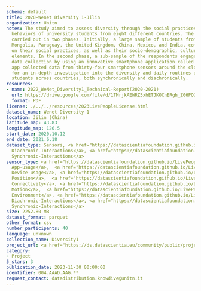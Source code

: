 ```yaml
---
schema: default
title: 2020-Wenet Diversity 1-Jilin
organization: Unitn
notes: The study aimed to assess diversity through the social practices and daily
  behaviors of university students from eight different countries. The research was
  carried out in two phases. Initially, a large sample of students from Denmark, Italy,
  Mongolia, Paraguay, the United Kingdom, China, Mexico, and India, completed a survey
  on their social practices, as well as their socio-demographic, cultural, and psychological
  elements. In the second phase, a sub-sample of the respondents engaged in a four-week
  data collection by using an innovative smartphone application called iLog. This
  app collected data from thirty-four smartphone sensors around the clock, allowing
  for an in-depth investigation into the diversity and daily routines of university
  students across countries, both synchronically and diachronically.
resources:
- name: 2022_WeNet_Diversity1_Technical-Report(2020-2021)
  url: https://drive.google.com/file/d/1TMrjkAEWRZ5xhETJKOCnERgh_Z06PO2E/view?usp=drive_link
  format: PDF
license: ./../../resources/2023LivePeopleLicense.html
dataset_name: Wenet Diversity 1
location: Jilin (China)
latitude_map: 43.83
longitude_map: 126.5
start_date: 2020.10.12
end_date: 2021.6.18
dataset_type: Sensors, <a href="https://datascientiafoundation.github.io/LivePeople/datasets/2020-DV1-Jilin-Diachronic-Interactions/">
  Diachronic-Interactions</a>, <a href="https://datascientiafoundation.github.io/LivePeople/datasets/2020-DV1-Jilin-Synchronic-Interactions/">
  Synchronic-Interactions</a>
sensor_type: <a href="https://datascientiafoundation.github.io/LivePeople/datasets/2020-DV1-Jilin-App-usage/">
  App-usage</a>,  <a href="https://datascientiafoundation.github.io/LivePeople/datasets/2020-DV1-Jilin-Device-usage/">
  Device-usage</a>, <a href="https://datascientiafoundation.github.io/LivePeople/datasets/2020-DV1-Jilin-Position/">
  Position</a>,  <a href="https://datascientiafoundation.github.io/LivePeople/datasets/2020-DV1-Jilin-Connectivity/">
  Connectivity</a>, <a href="https://datascientiafoundation.github.io/LivePeople/datasets/2020-DV1-Jilin-Motion/">
  Motion</a>,  <a href="https://datascientiafoundation.github.io/LivePeople/datasets/2020-DV1-Jilin-Environment/">
  Environment</a>, <a href="https://datascientiafoundation.github.io/LivePeople/datasets/2020-DV1-Jilin-Diachronic-Interactions/">
  Diachronic-Interactions</a>, <a href="https://datascientiafoundation.github.io/LivePeople/datasets/2020-DV1-Jilin-Synchronic-Interactions/">
  Synchronic-Interactions</a>
size: 2252.80 MB
dataset_format: parquet
other_format: csv
number_participants: 40
language: unknown
collection_name: Diversity1
project_url: <a href="https://ds.datascientia.eu/community/public/projects/923b2c1c-166c-4f53-a274-c9d6eaa5ad4f">https://ds.datascientia.eu/community/public/projects/923b2c1c-166c-4f53-a274-c9d6eaa5ad4f</a>
category:
- Project
5_stars: 3
publication_date: 2023-11-30 00:00:00
identifier: 004.AAAD.AAG.**
request_contact: datadistribution.knowdive@unitn.it
---
```

 